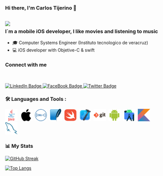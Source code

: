 ### Hi there, I'm Carlos Tijerino 👋

<div id="header" align="center">
  <img src="https://komarev.com/ghpvc/?username=carlosTijerino&style=flat-square&color=blue" alt="" align="left"/>
  <br>
  <img src="https://media.giphy.com/media/fvx95jkua5th3YeThr/giphy.gif" width="100" align="left"/>
</div>

### I´m a mobile iOS developer, I like movies and listening to music
- :mortar_board: Computer Systems Engineer (Instituto tecnologico de veracruz)
- :computer: iOS developer with Objetive-C & swift


### Connect with me

<div id="badges">
  <br>
  <br>
  <a href="https://www.linkedin.com/in/carlos-tijerino-1b384076">
    <img src="https://img.shields.io/badge/LinkedIn-blue?style=for-the-badge&logo=linkedin&logoColor=white" alt="LinkedIn Badge"/>
  </a>
  <a href="your-youtube-URL">
    <img src="https://img.shields.io/badge/FaceBook-3b5998?style=for-the-badge&logo=facebook&logoColor=white" alt="FaceBook Badge"/>
  </a>
  <a href="your-twitter-URL">
    <img src="https://img.shields.io/badge/Twitter-9cf?style=for-the-badge&logo=twitter&logoColor=white" alt="Twitter Badge"/>
  </a>
</div>


### :hammer_and_wrench: Languages and Tools :

<div>
  <img src="https://github.com/devicons/devicon/blob/master/icons/java/java-original-wordmark.svg" title="Java" alt="Java" width="40" height="40"/>&nbsp;
  <img src="https://github.com/devicons/devicon/blob/master/icons/apple/apple-original.svg" title="Java" alt="Java" width="40" height="40"/>&nbsp;
  <img src="https://github.com/devicons/devicon/blob/master/icons/objectivec/objectivec-plain.svg" title="Java" alt="Java" width="40" height="40"/>&nbsp;
  <img src="https://github.com/devicons/devicon/blob/master/icons/sqlite/sqlite-original.svg" title="Java" alt="Java" width="40" height="40"/>&nbsp;
  <img src="https://github.com/devicons/devicon/blob/master/icons/swift/swift-original.svg" title="Java" alt="Java" width="40" height="40"/>&nbsp;
  <img src="https://github.com/devicons/devicon/blob/master/icons/xcode/xcode-original.svg" title="Java" alt="Java" width="40" height="40"/>&nbsp;
  <img src="https://github.com/devicons/devicon/blob/master/icons/git/git-original-wordmark.svg" title="Git" **alt="Git" width="40" height="40"/>&nbsp;
  <img src="https://github.com/devicons/devicon/blob/master/icons/android/android-original.svg" title="Git" **alt="Git" width="40" height="40"/>&nbsp;
  <img src="https://github.com/devicons/devicon/blob/master/icons/androidstudio/androidstudio-original.svg" title="Git" **alt="Git" width="40" height="40"/>&nbsp;
   <img src="https://github.com/devicons/devicon/blob/master/icons/kotlin/kotlin-original.svg" title="Git" **alt="Git" width="40" height="40"/>&nbsp;
 <img src="https://github.com/devicons/devicon/blob/master/icons/mysql/mysql-original.svg" title="Git" **alt="Git" width="40" height="40"/>
 
  
</div>

### :bar_chart: My Stats

[![GitHub Streak](http://github-readme-streak-stats.herokuapp.com?user=carlosTijerino&theme=dark-smoky&hide_border=true&date_format=M%20j%5B%2C%20Y%5D)](https://git.io/streak-stats)

[![Top Langs](https://github-readme-stats.vercel.app/api/top-langs/?username=carlosTijerino&layout=compact&theme=react)](https://github.com/anuraghazra/github-readme-stats)

